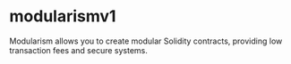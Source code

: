 # modularismv1
Modularism allows you to create modular Solidity contracts, providing low transaction fees and secure systems.
